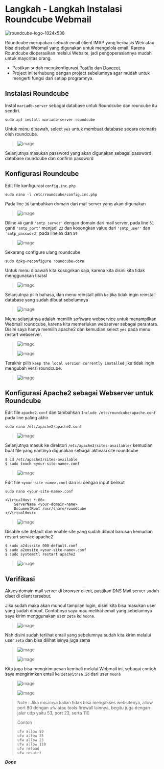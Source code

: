 # Langkah - Langkah Instalasi Roundcube Webmail
![roundcube-logo-1024x538](https://github.com/diotriandika/learn-networking/assets/109568349/3c53cc6b-22b1-43bb-8a4e-7607938abc5b)

Roundcube merupakan sebuah email client IMAP yang berbasis Web atau bisa disebut Webmail yang digunakan untuk mengelola email. Karena Roundcube dioperasikan melalui Website, jadi pengoperasiannya mudah untuk mayoritas orang.

- Pastikan sudah mengkonfigurasi [Postfix](https://github.com/diotriandika/lnearher-public-repository/blob/8a45703017243daed31d03b9a83687f1cad47e93/ASJ-Linux/Postfix-SMTP-Server.md) dan [Dovecot](https://github.com/diotriandika/lnearher-public-repository/blob/d27d966dac182e068503f0baae529eca75a0f71d/ASJ-Linux/Dovecot-IMAPD-POP3.md).
- Project ini terhubung dengan project sebelumnya agar mudah untuk mengerti fungsi dari setiap programnya.

## Instalasi Roundcube
Instal `mariadb-server` sebagai database untuk Roundcube dan rouncube itu sendiri.
```
sudo apt install mariadb-server roundcube
```
Untuk menu dibawah, select `yes` untuk membuat database secara otomatis oleh roundcube.
> ![image](https://github.com/diotriandika/learn-networking/assets/109568349/ca106721-bd8c-4837-acb1-b95dbbf2ffbe)

Selanjutnya masukan password yang akan digunakan sebagai password database roundcube dan confirm password

## Konfigurasi Roundcube
Edit file konfigurasi `config.inc.php`
```
sudo nano -l /etc/roundcube/config.inc.php
```
Pada line `36` tambahkan domain dari mail server yang akan digunakan
> ![image](https://github.com/diotriandika/learn-networking/assets/109568349/7397f093-df2e-4f17-bfeb-fc617e95ff63)

Diline `48` ganti `'smtp_server'` dengan domain dari mail server, pada line `51` ganti `'smtp_port'` menjadi `22` dan kosongkan value dari `'smtp_user'` dan `'smtp_password'` pada line `55` dan `59`
> ![image](https://github.com/diotriandika/learn-networking/assets/109568349/c136cb68-cf2a-46cb-b181-e079bd249130)

Sekarang configure ulang roundcube
```
sudo dpkg-reconfigure roundcube-core
```
Untuk menu dibawah kita kosognkan saja, karena kita disini kita tidak menggunakan tls/ssl
> ![image](https://github.com/diotriandika/learn-networking/assets/109568349/26f57481-94b5-4792-83f0-c440e0748b5d)

Selanjutnya pilih bahasa, dan menu reinstall pilih `No` jika tidak ingin reinstall database yang sudah dibuat sebelumnya
> ![image](https://github.com/diotriandika/learn-networking/assets/109568349/a287ed53-161b-4f0c-a7fd-9add76f864be)

Menu selanjutnya adalah memilih software webservice untuk menampilkan Webmail roundcube, karena kita memerlukan webserver sebagai perantara. Disini saya hanya memilih apache2 dan kemudian select `yes` pada menu restart webserver.
> ![image](https://github.com/diotriandika/learn-networking/assets/109568349/11401c7d-7d69-4c71-aa01-0e5f2cd404cf)
>
> ![image](https://github.com/diotriandika/learn-networking/assets/109568349/c04dacb1-4e9c-40ec-bf20-20ab67e5a552)

Terakhir pilih `keep the local version currently installed` jika tidak ingin mengubah versi roundcube.
> ![image](https://github.com/diotriandika/learn-networking/assets/109568349/fa069ef5-4f96-4f2e-aea8-f51120f255aa)

## Konfigurasi Apache2 sebagai Webserver untuk Roundcube
Edit file `apache2.conf` dan tambahkan `Include /etc/roundcube/apache.conf` pada line paling akhir
```
sudo nano /etc/apache2/apache2.conf
```
> ![image](https://github.com/diotriandika/learn-networking/assets/109568349/962fce68-32bf-4846-925d-26daaad3a7f6)

Selanjutnya masuk ke direktori `/etc/apache2/sites-available/` kemudian buat file yang nantinya digunakan sebagai aktivasi site roundcube
```
$ cd /etc/apache2/sites-available
$ sudo touch <your-site-name>.conf
```
> ![image](https://github.com/diotriandika/learn-networking/assets/109568349/00338fa8-6165-494f-b47f-8493fdebcd47)

Edit file `<your-site-name>.conf` dan isi dengan input berikut
```
sudo nano <your-site-name>.conf
```
```
<VirtualHost *:80>
    ServerName <your-domain-name>
    DocumentRoot /usr/share/roundcube
</VirtualHost>
```
> ![image](https://github.com/diotriandika/learn-networking/assets/109568349/2f579add-a75c-49de-a71d-74d04242295a)

Disable site default dan enable site yang sudah dibuat barusan kemudian restart service apache2
```
$ sudo a2dissite 000-default.conf
$ sudo a2ensite <your-site-name>.conf
$ sudo systemctl restart apache2
```
> ![image](https://github.com/diotriandika/learn-networking/assets/109568349/a09130bd-9c34-46b7-9ae5-71408770c224)

## Verifikasi
Akses domain mail server di browser client, pastikan DNS Mail server sudah diset di client tersebut.

Jika sudah maka akan muncul tampilan login, disini kita bisa masukan user yang sudah dibuat. Contohnya saya mau melihat email yang sebelumnya saya kirim menggunakan user `zeta` ke `moona`.
> ![image](https://github.com/diotriandika/learn-networking/assets/109568349/1771fcf0-3bdc-4d31-afef-73936ca93653)

Nah disini sudah terlihat email yang sebelumnya sudah kita kirim melalui user `zeta` dan bisa dilihat isinya juga sama
> ![image](https://github.com/diotriandika/learn-networking/assets/109568349/8b4baed0-add3-4bd4-9192-5f12e4a02513)
>
> ![image](https://github.com/diotriandika/learn-networking/assets/109568349/69715606-c80d-4408-a316-70c0513f46b6)

Kita juga bisa mengirim pesan kembali melalui Webmail ini, sebagai contoh saya mengirimkan email ke `zeta@itnsa.id` dari user `moona`
> ![image](https://github.com/diotriandika/learn-networking/assets/109568349/7b5893a2-daff-4fc0-a685-ebe5b0c5d644)
>
> ![image](https://github.com/diotriandika/learn-networking/assets/109568349/a261c3b4-b2b0-4b9f-ad82-a2eee4d94ffb)


> Note : Jika misalnya kalian tidak bisa mengakses websitenya, allow port 80 dengan `ufw` atau tools firewall lainnya, begitu juga dengan jalur udp yaitu 53, port 23, serta 110
>
> Contoh
> ```
> ufw allow 80
> ufw allow 35
> ufw allow 23
> ufw allow 110
> ufw reload
> ufw resatrt

**_Done_**

